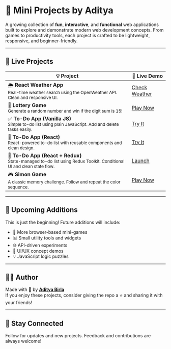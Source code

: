 # 🚀 Mini Projects by Aditya

A growing collection of **fun**, **interactive**, and **functional** web applications built to explore and demonstrate modern web development concepts. From games to productivity tools, each project is crafted to be lightweight, responsive, and beginner-friendly.

---

## 📂 Live Projects

| 💡 Project | 🔗 Live Demo |
|------------|--------------|
| 🌦️ **React Weather App**<br><sub>Real-time weather search using the OpenWeather API. Clean and responsive UI.</sub> | [Check Weather](https://aditya30-06.github.io/Weather-App-React/) |
| 🎰 **Lottery Game**<br><sub>Generate a random number and win if the digit sum is 15!</sub> | [Play Now](https://aditya30-06.github.io/Lottery-Game-React/) |
| ✅ **To-Do App (Vanilla JS)**<br><sub>Simple to-do list using plain JavaScript. Add and delete tasks easily.</sub> | [Try It](https://aditya30-06.github.io/To-do-JS/) |
| 📝 **To-Do App (React)**<br><sub>React-powered to-do list with reusable components and clean design.</sub> | [Try It](https://aditya30-06.github.io/To-do-React/) |
| 🧠 **To-Do App (React + Redux)**<br><sub>State-managed to-do list using Redux Toolkit. Conditional UI and clean state flow.</sub> | [Launch](https://aditya30-06.github.io/To-Do-Redux/) |
| 🎮 **Simon Game**<br><sub>A classic memory challenge. Follow and repeat the color sequence.</sub> | [Play Now](https://aditya30-06.github.io/Simon-Game/) |

---

## 🧱 Upcoming Additions

This is just the beginning! Future additions will include:

- 🎲 More browser-based mini-games  
- 📊 Small utility tools and widgets  
- 🌐 API-driven experiments  
- 🎨 UI/UX concept demos  
- 💡 JavaScript logic puzzles

---

## 🧑‍💻 Author

Made with 💖 by [**Aditya Birla**](https://github.com/Aditya30-06)  
If you enjoy these projects, consider giving the repo a ⭐ and sharing it with your friends!

---

## 📌 Stay Connected

Follow for updates and new projects. Feedback and contributions are always welcome!
